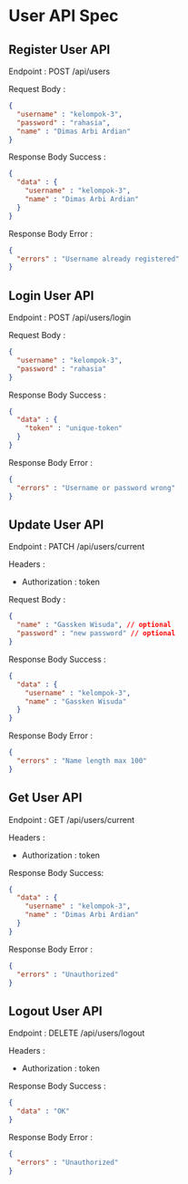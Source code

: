 # User API Spec

## Register User API

Endpoint :  POST /api/users 

Request Body :

```json
{
  "username" : "kelompok-3",
  "password" : "rahasia",
  "name" : "Dimas Arbi Ardian"
}
```

Response Body Success :

```json
{
  "data" : {
    "username" : "kelompok-3",
    "name" : "Dimas Arbi Ardian"
  }
}
```

Response Body Error : 

```json
{
  "errors" : "Username already registered"
}
```

## Login User API

Endpoint : POST /api/users/login

Request Body :

```json
{
  "username" : "kelompok-3",
  "password" : "rahasia"
}
```

Response Body Success : 

```json
{
  "data" : {
    "token" : "unique-token"
  }
}
```

Response Body Error :

```json
{
  "errors" : "Username or password wrong"
}
```

## Update User API

Endpoint : PATCH /api/users/current

Headers :
- Authorization : token 

Request Body :

```json
{
  "name" : "Gassken Wisuda", // optional
  "password" : "new password" // optional
}
```

Response Body Success : 

```json
{
  "data" : {
    "username" : "kelompok-3",
    "name" : "Gassken Wisuda"
  }
}
```

Response Body Error : 

```json
{
  "errors" : "Name length max 100"
}
```

## Get User API

Endpoint : GET /api/users/current

Headers :
- Authorization : token

Response Body Success:

```json
{
  "data" : {
    "username" : "kelompok-3",
    "name" : "Dimas Arbi Ardian"
  }
}
```

Response Body Error : 

```json
{
  "errors" : "Unauthorized"
}
```

## Logout User API

Endpoint : DELETE /api/users/logout

Headers :
- Authorization : token

Response Body Success : 

```json
{
  "data" : "OK"
}
```

Response Body Error : 

```json
{
  "errors" : "Unauthorized"
}
```
